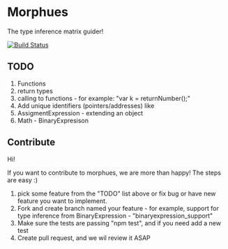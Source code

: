 # Morphues
The type inference matrix guider!


[![Build
Status](https://travis-ci.org/yosy/morphues.png)](https://travis-ci.org/yosy/morphues)


## TODO

1. Functions
  1. return types
  2. calling to functions - for example: "var k = returnNumber();"
2. Add unique identifiers (pointers/addresses) like
3. AssigmentExpression - extending an object
4. Math - BinaryExpresison

## Contribute

Hi!

If you want to contribute to morphues, we are more than happy!
The steps are easy :)

1. pick some feature from the "TODO" list above or fix bug or have new feature you want to implement.
2. Fork and create branch named your feature - for example, support for type inference from BinaryExpression - "binaryexpression_support" 
3. Make sure the tests are passing "npm test", and if you need add a new test
4. Create pull request, and we wil review it ASAP
